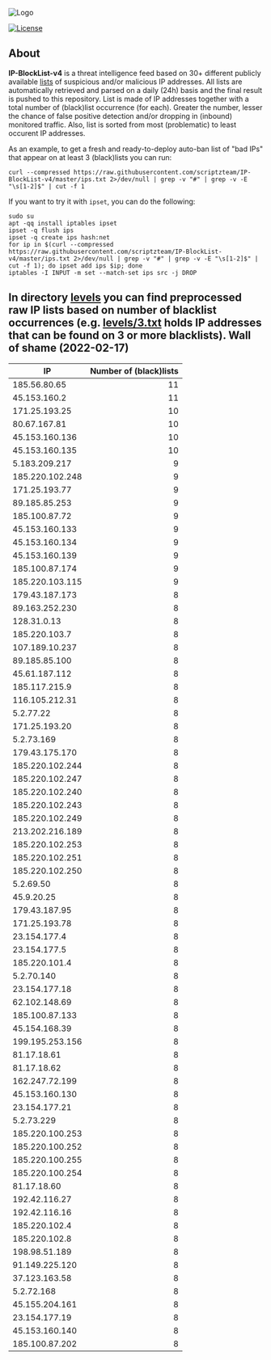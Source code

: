 ![Logo](https://i.imgur.com/PyKLAe7.png)

[![License](https://img.shields.io/badge/license-The_Unlicense-red.svg)](https://unlicense.org/)

About
----

**IP-BlockList-v4** is a threat intelligence feed based on 30+ different publicly available [lists](https://github.com/stamparm/maltrail) of suspicious and/or malicious IP addresses. All lists are automatically retrieved and parsed on a daily (24h) basis and the final result is pushed to this repository. List is made of IP addresses together with a total number of (black)list occurrence (for each). Greater the number, lesser the chance of false positive detection and/or dropping in (inbound) monitored traffic. Also, list is sorted from most (problematic) to least occurent IP addresses.

As an example, to get a fresh and ready-to-deploy auto-ban list of "bad IPs" that appear on at least 3 (black)lists you can run:

```
curl --compressed https://raw.githubusercontent.com/scriptzteam/IP-BlockList-v4/master/ips.txt 2>/dev/null | grep -v "#" | grep -v -E "\s[1-2]$" | cut -f 1
```

If you want to try it with `ipset`, you can do the following:

```
sudo su
apt -qq install iptables ipset
ipset -q flush ips
ipset -q create ips hash:net
for ip in $(curl --compressed https://raw.githubusercontent.com/scriptzteam/IP-BlockList-v4/master/ips.txt 2>/dev/null | grep -v "#" | grep -v -E "\s[1-2]$" | cut -f 1); do ipset add ips $ip; done
iptables -I INPUT -m set --match-set ips src -j DROP
```

In directory [levels](levels) you can find preprocessed raw IP lists based on number of blacklist occurrences (e.g. [levels/3.txt](levels/3.txt) holds IP addresses that can be found on 3 or more blacklists).
Wall of shame (2022-02-17)
----

|IP|Number of (black)lists|
|---|--:|
185.56.80.65|11
45.153.160.2|11
171.25.193.25|10
80.67.167.81|10
45.153.160.136|10
45.153.160.135|10
5.183.209.217|9
185.220.102.248|9
171.25.193.77|9
89.185.85.253|9
185.100.87.72|9
45.153.160.133|9
45.153.160.134|9
45.153.160.139|9
185.100.87.174|9
185.220.103.115|9
179.43.187.173|8
89.163.252.230|8
128.31.0.13|8
185.220.103.7|8
107.189.10.237|8
89.185.85.100|8
45.61.187.112|8
185.117.215.9|8
116.105.212.31|8
5.2.77.22|8
171.25.193.20|8
5.2.73.169|8
179.43.175.170|8
185.220.102.244|8
185.220.102.247|8
185.220.102.240|8
185.220.102.243|8
185.220.102.249|8
213.202.216.189|8
185.220.102.253|8
185.220.102.251|8
185.220.102.250|8
5.2.69.50|8
45.9.20.25|8
179.43.187.95|8
171.25.193.78|8
23.154.177.4|8
23.154.177.5|8
185.220.101.4|8
5.2.70.140|8
23.154.177.18|8
62.102.148.69|8
185.100.87.133|8
45.154.168.39|8
199.195.253.156|8
81.17.18.61|8
81.17.18.62|8
162.247.72.199|8
45.153.160.130|8
23.154.177.21|8
5.2.73.229|8
185.220.100.253|8
185.220.100.252|8
185.220.100.255|8
185.220.100.254|8
81.17.18.60|8
192.42.116.27|8
192.42.116.16|8
185.220.102.4|8
185.220.102.8|8
198.98.51.189|8
91.149.225.120|8
37.123.163.58|8
5.2.72.168|8
45.155.204.161|8
23.154.177.19|8
45.153.160.140|8
185.100.87.202|8
